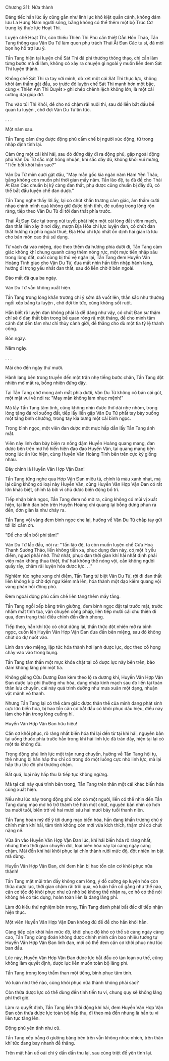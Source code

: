 




Chương 311: Nửa thành


Đáng tiếc hắn lúc ấy cũng gần như linh lực khô kiệt quẫn cảnh, không dám lưu La Hưng Nam người sống, bằng không có thể thêm một bộ Trúc Cơ trung kỳ thực lực Hoạt Thi.

Luyện chế Hoạt Thi, còn thiếu Thiên Thi Phù cần thiết Dẫn Hồn Thảo, Tần Tang thông qua Vân Du Tử làm quen phụ trách Thái Ất Đan Các tu sĩ, đã mời bọn họ hỗ trợ lưu ý.

Tần Tang hiện tại luyện chế Sát Thi đã phi thường thông thạo, chỉ cần làm từng bước mà đi làm, không có xảy ra chuyện gì ngoài ý muốn liền đem Sát Thi luyện thành.

Khống chế Sát Thi ra tay với mình, dò xét một cái Sát Thi thực lực, không khỏi âm thầm gật đầu, so trước đó luyện chế Sát Thi mạnh hơn một bậc, cùng « Thiên Âm Thi Quyết » ghi chép chênh lệch không lớn, là một cái cường đại giúp đỡ.

Thu vào túi Thi Khôi, để cho nó chậm rãi nuôi thi, sau đó liền bắt đầu bế quan tu luyện , chờ đợi Vân Du Tử tin tức.

. . .

Một năm sau.

Tần Tang cảm ứng được động phủ cấm chế bị người xúc động, từ trong nhập định tỉnh lại.

Cảm ứng một cái khí hải, sau đó đứng dậy đi ra động phủ, gặp ngoài động phủ Vân Du Tử sắc mặt hồng nhuận, khí sắc đầy đủ, không khỏi vui mừng, "Tiền bối khỏi hẳn sao?"

Vân Du Tử mỉm cười gật đầu, "May mắn gốc kia ngàn năm Hàm Yên Thảo, bằng không còn muốn phí thời gian mấy năm. Tần lão đệ, ta đã để cho Thái Ất Đan Các chuẩn bị kỹ càng đan thất, phụ dược cũng chuẩn bị đầy đủ, có thể bắt đầu luyện chế đan dược."

Tần Tang nghe thấy lời ấy, lại có chút khẩn trương cảm giác, âm thầm cười nhạo chính mình quá không giữ được bình tĩnh, đè xuống trong lòng rộn ràng, tiếp theo Vân Du Tử đi tới đan thất phía trước.

Thái Ất Đan Các tại trong núi tuyết phát hiện một cái lòng đất viêm mạch, đan thất liền xây ở nơi đây, mượn Địa Hỏa chi lực luyện đan, có chút đan thất hướng ra phía ngoài thuê, Địa Hỏa chi lực nhất ổn định hai gian là lưu cho bản môn cao thủ sử dụng.

Từ vách đá vào miệng, dọc theo thềm đá hướng phía dưới đi, Tần Tang cảm giác không khí chung quanh càng thêm nóng rực, một mực tiến nhập sâu trong lòng đất, cuối cùng bị thủ vệ ngăn lại, Tần Tang đem Huyền Văn Hoàng Tinh giao cho Vân Du Tử, đưa mắt nhìn hắn tiến nhập hành lang, hướng đi trọng yếu nhất đan thất, sau đó liền chờ ở bên ngoài.

Đảo mắt đã qua ba ngày.

Vân Du Tử vẫn không xuất hiện.

Tần Tang trong lòng khẩn trương chi ý sớm đã vuốt lên, thần sắc như thường ngồi xếp bằng tu luyện , chờ đợi tin tức, cũng không sốt ruột.

Hắn biết rõ luyện đan không phải là dễ dàng như vậy, có chút Đan sư thậm chí sẽ ở đan thất bên trong bế quan ròng rã một tháng, để cho mình tâm cảnh đạt đến tâm như chỉ thủy cảnh giới, đề thăng cho dù một tia tỷ lệ thành công.

Bốn ngày.

Năm ngày.

. . .

Mãi cho đến ngày thứ mười.

Hành lang bên trong truyền đến một trận nhẹ tiếng bước chân, Tần Tang đột nhiên mở mắt ra, bỗng nhiên đứng dậy.

Tại Tần Tang chờ mong ánh mắt phía dưới, Vân Du Tử không có bán cái gút, một mặt vui vẻ nói ra: "May mắn không làm nhục mệnh!"

Mà lấy Tần Tang tâm tính, cũng không nhịn được thở dài nhẹ nhõm, trong lòng tảng đá rơi xuống đất, tiếp lấy liền gặp Vân Du Tử phất tay bày xuống một tầng bình chướng, trong tay kia bưng một cái bình ngọc.

Trong bình ngọc, một viên đan dược một mực hấp dẫn lấy Tần Tang ánh mắt.

Viên này linh đan bày biện ra nồng đậm Huyền Hoàng quang mang, đan dược bên trên mơ hồ hiển hiện đạo đạo Huyền Văn, tại quang mang bên trong lúc ẩn lúc hiện, cùng Huyền Văn Hoàng Tinh bên trên cực kỳ giống nhau.

Đây chính là Huyền Văn Hợp Vận Đan!

Tần Tang từng nghe qua Hợp Vận Đan miêu tả, chính là màu xanh nhạt, mà lại cũng không có loại này Huyền Văn, cùng Huyền Văn Hợp Vận Đan có rất lớn khác biệt, chính là bởi vì chủ dược biến động bố trí.

Tiếp nhận bình ngọc, Tần Tang đem nó mở ra, cũng không có mùi vị xuất hiện, tại linh đan bên trên Huyền Hoàng chi quang lại bỗng dưng phun ra đến, đơn giản là như chảy ra.

Tần Tang vội vàng đem bình ngọc che lại, hướng về Vân Du Tử chắp tay gửi tới lời cảm ơn.

"Để cho tiền bối phí tâm!"

Vân Du Tử lắc đầu, nói ra: "Tần lão đệ, ta còn muốn luyện chế Cửu Hoa Thanh Sương Thảo, liền không tiễn xa, phục dụng đan này, có một ít yếu điểm, ngươi phải nhớ. Thứ nhất, phục đan thời gian khí hải nhất định phải viên mãn không thua thiệt, thứ hai không thể nóng vội, cần không người quấy rầy, chậm rãi luyện hóa dược lực. . ."

Nghiêm túc nghe xong chỉ điểm, Tần Tang từ biệt Vân Du Tử, rời đi đan thất liền không kịp chờ đợi ngự kiếm mà lên, hóa thành một đạo kiếm quang vội vàng phản hồi động phủ.

Đem ngoài động phủ cấm chế liền tăng thêm mấy tầng.

Tần Tang ngồi xếp bằng trên giường, đem bình ngọc đặt tại trước mặt, trước nhắm mắt tĩnh tọa, vận chuyển công pháp, liên tiếp mười cái chu thiên đi qua, đem trạng thái điều chỉnh đến đỉnh phong.

Tiếp theo, hắn khí tức có chút dừng lại, thần thức đột nhiên mở ra bình ngọc, cuốn lên Huyền Văn Hợp Vận Đan đưa đến bên miệng, sau đó không chút do dự nuốt vào.

Linh đan vào miệng, lập tức hóa thành hơi lạnh dược lực, dọc theo cổ họng chảy vào vào trong bụng.

Tần Tang tâm thần một mực khóa chặt tại cổ dược lực này bên trên, bảo đảm không lãng phí một tia.

Không giống Cửu Dương Đan kèm theo lộ ra dương khí, Huyền Văn Hợp Vận Đan dược lực phi thường nhu hòa, dung nhập kinh mạch sau đó liền tại toàn thân lưu chuyển, cái này quá trình dường như mưa xuân một dạng, nhuận vật mảnh vô thanh.

Nhưng Tần Tang lại có thể cảm giác được thân thể của mình đang phát sinh cực lớn biến hóa, bị hao tổn căn cơ bắt đầu có khôi phục dấu hiệu, điều này làm cho hắn trong lòng cuồng hỉ.

Huyền Văn Hợp Vận Đan hữu hiệu!

Căn cơ khôi phục, rõ ràng nhất biến hóa thì lại đến từ tại khí hải, nguyên bản tại uống thuốc phía trước hắn trong khí hải linh lực đã tràn đầy, hiện tại lại có một tia không đủ.

Trong động phủ linh lực một trận rung chuyển, hướng về Tần Tang hội tụ, thế nhưng bị hắn hấp thu chỉ có trong đó một luồng cực nhỏ linh lực, mà lại hấp thu tốc độ phi thường chậm.

Bất quá, loại này hấp thu là tiếp tục không ngừng.

Mà tại cái này quá trình bên trong, Tần Tang trên thân một cái khác biến hóa cũng xuất hiện.

Nếu như lúc này trong động phủ còn có một người, liền có thể nhìn đến Tần Tang dung mạo mơ hồ trở thành trẻ hơn một chút, nguyên bản nhìn có hơn ba mươi tuổi, biến trở về hai mươi sáu hai mươi bảy tuổi thanh niên.

Tần Tang hoàn mỹ để ý tới dung mạo biến hóa, hắn đang khẩn trương chú ý chính mình khí hải, tâm tình không còn mới vừa kích thích, thậm chí có chút nặng nề.

Vừa ăn vào Huyền Văn Hợp Vận Đan lúc, khí hải biến hóa rõ ràng nhất, nhưng theo thời gian chuyển dời, loại biến hóa này lại càng ngày càng chậm. Mãi đến khí hải khôi phục lại chín thành rưỡi mức độ, đột nhiên im bặt mà dừng.

Huyền Văn Hợp Vận Đan, chỉ đem hắn bị hao tổn căn cơ khôi phục nửa thành!

Tần Tang mặt mũi tràn đầy không cam lòng, ý đồ cưỡng ép luyện hóa còn thừa dược lực, thời gian chậm rãi trôi qua, vô luận hắn cố gắng như thế nào, căn cơ tốc độ khôi phục như cũ nhỏ bé không thể nhận ra, cơ hồ có thể nói không hề có tác dụng, hoàn toàn liền là đang lãng phí.

Làm đủ kiểu thử nghiệm bên trong, Tần Tang đành phải bất đắc dĩ tiếp nhận hiện thực.

Một viên Huyền Văn Hợp Vận Đan không đủ để để cho hắn khỏi hẳn.

Càng tiếp cận khỏi hẳn mức độ, khôi phục độ khó có thể sẽ càng ngày càng cao, Tần Tang cũng đoán không được chính mình cần bao nhiêu tương tự Huyền Văn Hợp Vận Đan linh đan, mới có thể đem căn cơ khôi phục như lúc ban đầu.

Lúc này, Huyền Văn Hợp Vận Đan dược lực bắt đầu có tán loạn xu thế, cũng không làm quyết định, dược lực liền muốn toàn bộ lãng phí.

Tần Tang trong lòng thầm than một tiếng, bình phục tâm tình.

Vô luận như thế nào, cũng khôi phục nửa thành không phải sao?

Còn thừa dược lực có thể dùng đến tinh tiến tu vi, chung quy sẽ không lãng phí thời giờ.

Làm ra quyết định, Tần Tang liền thôi động khí hải, đem Huyền Văn Hợp Vận Đan còn thừa dược lực toàn bộ hấp thu, đi theo mà đến nhưng là hắn tu vi liên tục tăng lên.

Động phủ yên tĩnh như cũ.

Tần Tang xếp bằng ở giường băng bên trên vẫn không nhúc nhích, trên thân khí tức đang bay nhanh đề thăng.

Trên mặt hắn uể oải chi ý dần dần thu lại, sau cùng triệt để yên tĩnh lại.




